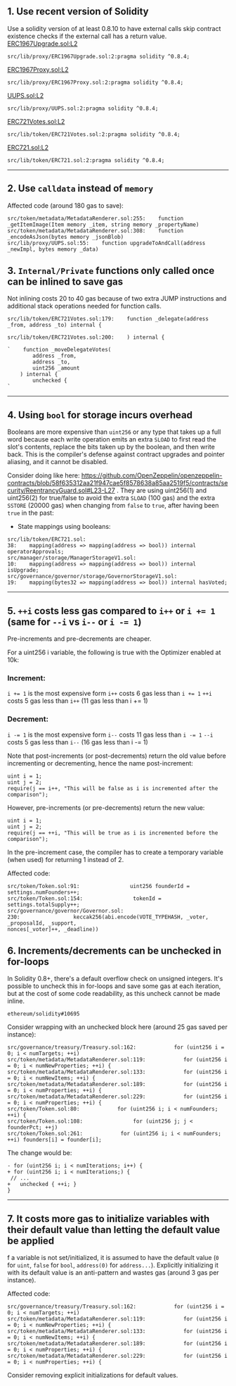 ## 1. Use recent version of Solidity

Use a solidity version of at least 0.8.10 to have external calls skip contract existence checks if the external call has a return value.
[ERC1967Upgrade.sol:L2](https://github.com/code-423n4/2022-09-nouns-builder/tree/main/src/lib/proxy/ERC1967Upgrade.sol#L2)
```
src/lib/proxy/ERC1967Upgrade.sol:2:pragma solidity ^0.8.4;
```
[ERC1967Proxy.sol:L2](https://github.com/code-423n4/2022-09-nouns-builder/tree/main/src/lib/proxy/ERC1967Proxy.sol#L2)
```
src/lib/proxy/ERC1967Proxy.sol:2:pragma solidity ^0.8.4;
```
[UUPS.sol:L2](https://github.com/code-423n4/2022-09-nouns-builder/tree/main/src/lib/proxy/UUPS.sol#L2)
```
src/lib/proxy/UUPS.sol:2:pragma solidity ^0.8.4;
```
[ERC721Votes.sol:L2](https://github.com/code-423n4/2022-09-nouns-builder/tree/main/src/lib/token/ERC721Votes.sol#L2)
```
src/lib/token/ERC721Votes.sol:2:pragma solidity ^0.8.4;
```
[ERC721.sol:L2](https://github.com/code-423n4/2022-09-nouns-builder/tree/main/src/lib/token/ERC721.sol#L2)
```
src/lib/token/ERC721.sol:2:pragma solidity ^0.8.4;
```

-----
## 2. Use `calldata` instead of `memory`

Affected code (around 180 gas to save):

```
src/token/metadata/MetadataRenderer.sol:255:    function _getItemImage(Item memory _item, string memory _propertyName)
src/token/metadata/MetadataRenderer.sol:308:    function _encodeAsJson(bytes memory _jsonBlob)
src/lib/proxy/UUPS.sol:55:    function upgradeToAndCall(address _newImpl, bytes memory _data)
```

## 3. `Internal/Private` functions only called once can be inlined to save gas

Not inlining costs 20 to 40 gas because of two extra JUMP instructions and additional stack operations needed for function calls.

```
src/lib/token/ERC721Votes.sol:179:    function _delegate(address _from, address _to) internal {
```

```
src/lib/token/ERC721Votes.sol:200:    ) internal {

`    function _moveDelegateVotes(
        address _from,
        address _to,
        uint256 _amount
    ) internal {
        unchecked {
`
```

-----
## 4. Using `bool` for storage incurs overhead
Booleans are more expensive than `uint256` or any type that takes up a full word because each write operation emits an extra `SLOAD` to first read the slot's contents, replace the bits taken up by the boolean, and then write back. This is the compiler's defense against contract upgrades and pointer aliasing, and it cannot be disabled.

Consider doing like here: https://github.com/OpenZeppelin/openzeppelin-contracts/blob/58f635312aa21f947cae5f8578638a85aa2519f5/contracts/security/ReentrancyGuard.sol#L23-L27 . They are using uint256(1) and uint256(2) for true/false to avoid the extra `SLOAD` (100 gas) and the extra `SSTORE` (20000 gas) when changing from `false` to `true`, after having been `true` in the past:

- State mappings using booleans:

```
src/lib/token/ERC721.sol:
38:    mapping(address => mapping(address => bool)) internal operatorApprovals;
src/manager/storage/ManagerStorageV1.sol:
10:    mapping(address => mapping(address => bool)) internal isUpgrade;
src/governance/governor/storage/GovernorStorageV1.sol:
19:    mapping(bytes32 => mapping(address => bool)) internal hasVoted;
```

----
## 5. `++i` costs less gas compared to `i++` or `i += 1` (same for `--i` vs `i--` or `i -= 1`)

Pre-increments and pre-decrements are cheaper.

For a uint256 i variable, the following is true with the Optimizer enabled at 10k:

### Increment:

 `i += 1` is the most expensive form
 `i++`  costs 6 gas less than  `i += 1`
 `++i` costs 5 gas less than `i++` (11 gas less than i += 1)

### Decrement:
`i -= 1` is the most expensive form
 `i--` costs 11 gas less than `i -= 1`
 `--i` costs 5 gas less than `i--` (16 gas less than i -= 1)

Note that post-increments (or post-decrements) return the old value before incrementing or decrementing, hence the name post-increment:
```
uint i = 1;  
uint j = 2;
require(j == i++, "This will be false as i is incremented after the comparison");
```
However, pre-increments (or pre-decrements) return the new value:
```
uint i = 1;  
uint j = 2;
require(j == ++i, "This will be true as i is incremented before the comparison");
```

In the pre-increment case, the compiler has to create a temporary variable (when used) for returning 1 instead of 2.

Affected code:
```
src/token/Token.sol:91:                uint256 founderId = settings.numFounders++;
src/token/Token.sol:154:                tokenId = settings.totalSupply++;
src/governance/governor/Governor.sol:
230:                 keccak256(abi.encode(VOTE_TYPEHASH, _voter, _proposalId, _support,
nonces[_voter]++, _deadline))
```

## 6. Increments/decrements can be unchecked in for-loops

In Solidity 0.8+, there's a default overflow check on unsigned integers. It's possible to uncheck this in for-loops and save some gas at each iteration, but at the cost of some code readability, as this uncheck cannot be made inline.

`ethereum/solidity#10695`

Consider wrapping with an unchecked block here (around 25 gas saved per instance):
```
src/governance/treasury/Treasury.sol:162:            for (uint256 i = 0; i < numTargets; ++i)
src/token/metadata/MetadataRenderer.sol:119:            for (uint256 i = 0; i < numNewProperties; ++i) {
src/token/metadata/MetadataRenderer.sol:133:            for (uint256 i = 0; i < numNewItems; ++i) {
src/token/metadata/MetadataRenderer.sol:189:            for (uint256 i = 0; i < numProperties; ++i) {
src/token/metadata/MetadataRenderer.sol:229:            for (uint256 i = 0; i < numProperties; ++i) {
src/token/Token.sol:80:            for (uint256 i; i < numFounders; ++i) {
src/token/Token.sol:108:                for (uint256 j; j < founderPct; ++j) 
src/token/Token.sol:261:            for (uint256 i; i < numFounders; ++i) founders[i] = founder[i];
```
The change would be:
```
- for (uint256 i; i < numIterations; i++) {
+ for (uint256 i; i < numIterations;) {
 // ...  
+   unchecked { ++i; }
}  
```

-----
## 7. It costs more gas to initialize variables with their default value than letting the default value be applied

f a variable is not set/initialized, it is assumed to have the default value (`0` for `uint`, `false` for `bool`, `address(0)` for `address...`). Explicitly initializing it with its default value is an anti-pattern and wastes gas (around 3 gas per instance).

Affected code:

```
src/governance/treasury/Treasury.sol:162:            for (uint256 i = 0; i < numTargets; ++i)
src/token/metadata/MetadataRenderer.sol:119:            for (uint256 i = 0; i < numNewProperties; ++i) {
src/token/metadata/MetadataRenderer.sol:133:            for (uint256 i = 0; i < numNewItems; ++i) {
src/token/metadata/MetadataRenderer.sol:189:            for (uint256 i = 0; i < numProperties; ++i) {
src/token/metadata/MetadataRenderer.sol:229:            for (uint256 i = 0; i < numProperties; ++i) {
```
Consider removing explicit initializations for default values.

